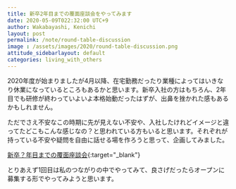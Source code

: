 ```yaml
---
title: 新卒2年目までの覆面座談会をやってみます
date: 2020-05-09T022:32:00 UTC+9
author: Wakabayashi, Kenichi
layout: post
permalink: /note/round-table-discussion
image : /assets/images/2020/round-table-discussion.png
attitude_sidebarlayout: default
categories: living_with_others
---
```

2020年度が始まりましたが4月以降、在宅勤務だったり業種によってはいきなり休業になっているところもあるかと思います。新卒入社の方はもちろん、2年目でも研修が終わっていよいよ本格始動だったはずが、出鼻を挫かれた感もあるかもしれません。

ただでさえ不安なこの時期に先が見えない不安や、入社したけれどイメージと違ってたどこもこんな感じなの？と思われている方もいると思います。それぞれが持っている不安や疑問を自由に話せる場を作ろうと思って、企画してみました。

[新卒？年目までの覆面座談会](https://docs.google.com/presentation/d/1GxfY_4dVO2I1lynNBbHmiZ-xJ7lCdD6kzhGQ1j9Qhw4/edit?usp=sharing){:target="_blank"}

とりあえず1回目は私のつながりの中でやってみて、良さげだったらオープンに募集する形でやってみようと思います。